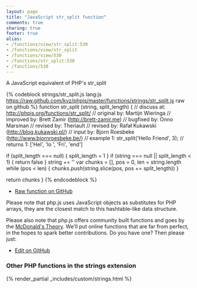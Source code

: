 ```yaml
---
layout: page
title: "JavaScript str_split function"
comments: true
sharing: true
footer: true
alias:
- /functions/view/str_split:530
- /functions/view/str_split
- /functions/view/530
- /functions/str_split:530
- /functions/530
---
```

<!-- Generated by Rakefile:build -->
A JavaScript equivalent of PHP's str_split

{% codeblock strings/str_split.js lang:js https://raw.github.com/kvz/phpjs/master/functions/strings/str_split.js raw on github %}
function str_split (string, split_length) {
  //  discuss at: http://phpjs.org/functions/str_split/
  // original by: Martijn Wieringa
  // improved by: Brett Zamir (http://brett-zamir.me)
  // bugfixed by: Onno Marsman
  //  revised by: Theriault
  //  revised by: Rafał Kukawski (http://blog.kukawski.pl/)
  //    input by: Bjorn Roesbeke (http://www.bjornroesbeke.be/)
  //   example 1: str_split('Hello Friend', 3);
  //   returns 1: ['Hel', 'lo ', 'Fri', 'end']

  if (split_length === null) {
    split_length = 1
  }
  if (string === null || split_length < 1) {
    return false
  }
  string += ''
  var chunks = [],
    pos = 0,
    len = string.length
  while (pos < len) {
    chunks.push(string.slice(pos, pos += split_length))
  }

  return chunks
}
{% endcodeblock %}

 - [Raw function on GitHub](https://github.com/kvz/phpjs/blob/master/functions/strings/str_split.js)

Please note that php.js uses JavaScript objects as substitutes for PHP arrays, they are 
the closest match to this hashtable-like data structure. 

Please also note that php.js offers community built functions and goes by the 
[McDonald's Theory](https://medium.com/what-i-learned-building/9216e1c9da7d). We'll put online 
functions that are far from perfect, in the hopes to spark better contributions. 
Do you have one? Then please just: 

 - [Edit on GitHub](https://github.com/kvz/phpjs/edit/master/functions/strings/str_split.js)


### Other PHP functions in the strings extension
{% render_partial _includes/custom/strings.html %}
